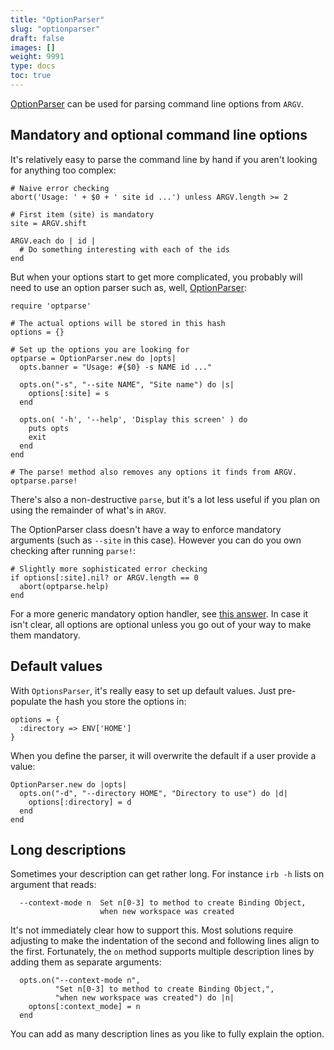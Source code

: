 ```yaml
---
title: "OptionParser"
slug: "optionparser"
draft: false
images: []
weight: 9991
type: docs
toc: true
---
```


[OptionParser](https://docs.ruby-lang.org/en/2.1.0/OptionParser.html) can be used for parsing command line options from `ARGV`.

## Mandatory and optional command line options
It's relatively easy to parse the command line by hand if you aren't looking for anything too complex:

    # Naive error checking
    abort('Usage: ' + $0 + ' site id ...') unless ARGV.length >= 2

    # First item (site) is mandatory
    site = ARGV.shift

    ARGV.each do | id |
      # Do something interesting with each of the ids
    end

But when your options start to get more complicated, you probably will need to use an option parser such as, well, [OptionParser](https://docs.ruby-lang.org/en/2.1.0/OptionParser.html):

    require 'optparse'
    
    # The actual options will be stored in this hash
    options = {}

    # Set up the options you are looking for
    optparse = OptionParser.new do |opts|
      opts.banner = "Usage: #{$0} -s NAME id ..."
    
      opts.on("-s", "--site NAME", "Site name") do |s|
        options[:site] = s
      end
    
      opts.on( '-h', '--help', 'Display this screen' ) do
        puts opts
        exit
      end
    end
    
    # The parse! method also removes any options it finds from ARGV.
    optparse.parse!
    
There's also a non-destructive `parse`, but it's a lot less useful if you plan on using the remainder of what's in `ARGV`.

The OptionParser class doesn't have a way to enforce mandatory arguments (such as `--site` in this case). However you can do you own checking after running `parse!`:

    # Slightly more sophisticated error checking
    if options[:site].nil? or ARGV.length == 0
      abort(optparse.help)
    end

For a more generic mandatory option handler, see [this answer](http://stackoverflow.com/a/2149183/7948068). In case it isn't clear, all options are optional unless you go out of your way to make them mandatory.


## Default values
With `OptionsParser`, it's really easy to set up default values. Just pre-populate the hash you store the options in:

    options = {
      :directory => ENV['HOME']
    }

When you define the parser, it will overwrite the default if a user provide a value:

    OptionParser.new do |opts|
      opts.on("-d", "--directory HOME", "Directory to use") do |d|
        options[:directory] = d
      end
    end



## Long descriptions
Sometimes your description can get rather long. For instance `irb -h` lists on argument that reads:

      --context-mode n  Set n[0-3] to method to create Binding Object,
                        when new workspace was created

It's not immediately clear how to support this. Most solutions require adjusting to make the indentation of the second and following lines align to the first. Fortunately, the `on` method supports multiple description lines by adding them as separate arguments:

      opts.on("--context-mode n",
              "Set n[0-3] to method to create Binding Object,",
              "when new workspace was created") do |n|
        optons[:context_mode] = n
      end

You can add as many description lines as you like to fully explain the option.

